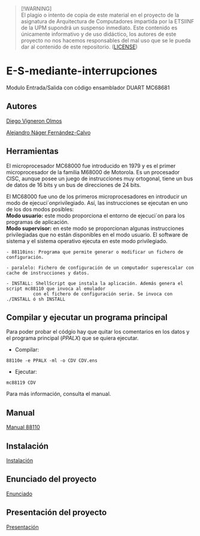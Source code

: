 >[!WARNING]\
>El plagio o intento de copia de este material en el proyecto de la asignatura de Arquitectura de Computadores impartida por la ETSIINF de la UPM supondrá un suspenso inmediato. Este contenido es únicamente informativo y de uso didáctico, los autores de este proyecto no nos hacemos responsables del mal uso que se le pueda dar al contenido de este repositorio. ([LICENSE](/LICENSE))

# E-S-mediante-interrupciones
Modulo Entrada/Salida con código ensamblador DUART MC68681

## Autores
[Diego Vigneron Olmos](https://github.com/diegovoos)

[Alejandro Náger Fernández-Calvo](https://github.com/aleexnager)

## Herramientas
El microprocesador MC68000 fue introducido en 1979 y es el primer microprocesador de la familia M68000 de Motorola. Es un procesador CISC, aunque posee un juego de instrucciones muy ortogonal, tiene un bus de datos de 16 bits y un bus de direcciones de 24 bits.  

El MC68000 fue uno de los primeros microprocesadores en introducir un modo de ejecuci´onprivilegiado. Así, las instrucciones se ejecutan en uno de los dos modos posibles:  
**Modo usuario:** este modo proporciona el entorno de ejecuci´on para los programas de aplicación.  
**Modo supervisor:** en este modo se proporcionan algunas instrucciones privilegiadas que no están disponibles en el modo usuario. El software de sistema y el sistema operativo ejecuta en este modo privilegiado.  

```
- 88110ins: Programa que permite generar o modificar un fichero de configuración. 
 
- paralelo: Fichero de configuración de un computador superescalar con cache de instrucciones y datos. 
 
- INSTALL: ShellScript que instala la aplicación. Además genera el script mc88110 que invoca al emulador 
          con el fichero de configuración serie. Se invoca con ./INSTALL ó sh INSTALL
```
## Compilar y ejecutar un programa principal
Para poder probar el códgio hay que quitar los comentarios en los datos y el programa principal (_PPALX_) que se quiera ejecutar.

- Compilar:
```
88110e -e PPALX -ml -o CDV CDV.ens
```
- Ejecutar:
```
mc88119 CDV
```
Para más información, consulta el manual.

## Manual
[Manual 88110](/doc/Manual88110.pdf)

## Instalación
[Instalación](/doc/instala.pdf)

## Enunciado del proyecto
[Enunciado](/doc/enunciado.pdf)

## Presentación del proyecto
[Presentación](/doc/presentacion.pdf)
